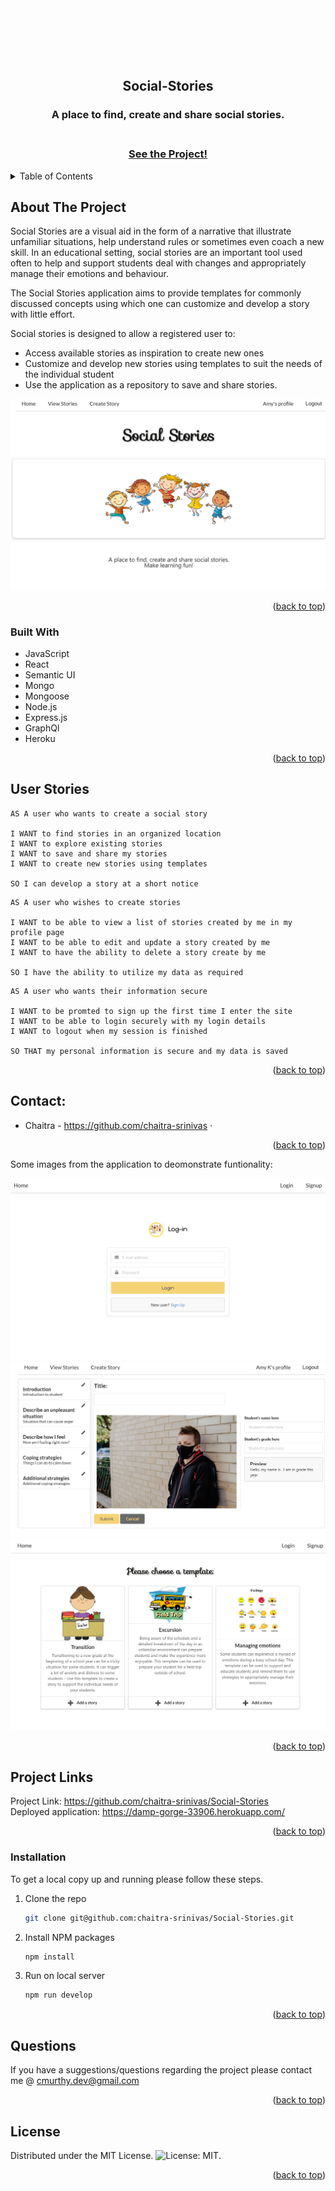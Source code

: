 <div id="top"></div>

<div align="center">
  <a href="https://github.com/jonmorg-hs/ProjProp">
    <img src="./client/src/components/images/SocialStories.gif" alt="Logo" width="80" height="80">
  </a>
  <h2>Social-Stories</h2>
  <h3> A place to find, create and share social stories.<h3> 
  <br>
  <a href="https://damp-gorge-33906.herokuapp.com/">See the Project!</a>
</div>

<details>
  <summary>Table of Contents</summary>
  <ol>
    <li>
      <a href="#about-the-project">About The Project</a>
      <ul>
        <li><a href="#built-with">Built With</a></li>
      </ul>
    </li>
    <li><a href="#user-stories">User Stories</a></li>
    <li><a href="#contributor">Contact</a></li>
      <li><a href="#project-links">Project Links</a></li>
    <li><a href="#installation">Installation</a></li>
    <li><a href="#questions">Questions</a></li>
    <li><a href="#license">License</a></li>
  </ol>
</details>

<div id="about-the-project"></div>

## About The Project

Social Stories are a visual aid in the form of a narrative that illustrate unfamiliar situations, help understand rules or sometimes even coach a new skill. In an educational setting, social stories are an important tool used often to help and support students deal with changes and appropriately manage their emotions and behaviour.

The Social Stories application aims to provide templates for commonly discussed concepts using which one can customize and develop a story with little effort.

Social stories is designed to allow a registered user to:

- Access available stories as inspiration to create new ones
- Customize and develop new stories using templates to suit the needs of the individual student
- Use the application as a repository to save and share stories.

![Landing page of My FrontYard](./client/src/components/images/homepageUI.png)

<p align="right">(<a href="#top">back to top</a>)</p>

<div id="built-with"></div>

### Built With

- JavaScript
- React
- Semantic UI
- Mongo
- Mongoose
- Node.js
- Express.js
- GraphQl
- Heroku

<p align="right">(<a href="#top">back to top</a>)</p>

<div id="user-stories"></div>

## User Stories

```
AS A user who wants to create a social story

I WANT to find stories in an organized location
I WANT to explore existing stories
I WANT to save and share my stories
I WANT to create new stories using templates

SO I can develop a story at a short notice
```

```
AS A user who wishes to create stories

I WANT to be able to view a list of stories created by me in my profile page
I WANT to be able to edit and update a story created by me
I WANT to have the ability to delete a story create by me

SO I have the ability to utilize my data as required
```

```
AS A user who wants their information secure

I WANT to be promted to sign up the first time I enter the site
I WANT to be able to login securely with my login details
I WANT to logout when my session is finished

SO THAT my personal information is secure and my data is saved
```

<p align="right">(<a href="#top">back to top</a>)</p>

<div id="contributor"></div>

## Contact:

- Chaitra - https://github.com/chaitra-srinivas ·

<p align="right">(<a href="#top">back to top</a>)</p>

<div id="proj-func"></div>

Some images from the application to deomonstrate funtionality:

![Login page](./client/src/components/images/login.png)
![Add Story](./client/src/components/images/addstory.png)
![Pick template](./client/src/components/images/template.png)

<p align="right">(<a href="#top">back to top</a>)</p>

<div id="project-links"></div>

## Project Links

Project Link: https://github.com/chaitra-srinivas/Social-Stories <br/>
Deployed application: https://damp-gorge-33906.herokuapp.com/

<p align="right">(<a href="#top">back to top</a>)</p>

<div id="installation"></div>

### Installation

To get a local copy up and running please follow these steps.

1. Clone the repo
   ```sh
   git clone git@github.com:chaitra-srinivas/Social-Stories.git
   ```
2. Install NPM packages
   ```sh
   npm install
   ```
3. Run on local server
   ```sh
   npm run develop
   ```

<p align="right">(<a href="#top">back to top</a>)</p>

<div id="questions"></div>

## Questions

If you have a suggestions/questions regarding the project please contact me @ cmurthy.dev@gmail.com

<p align="right">(<a href="#top">back to top</a>)</p>

<div id="licence"></div>

## License

Distributed under the MIT License. ![License: MIT](https://img.shields.io/badge/License-MIT-yellow.svg).

<p align="right">(<a href="#top">back to top</a>)</p>
